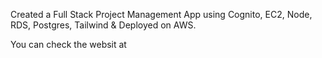 Created a Full Stack Project Management App using Cognito, EC2, Node, RDS, Postgres, Tailwind & Deployed on AWS.

You can check the websit at 
